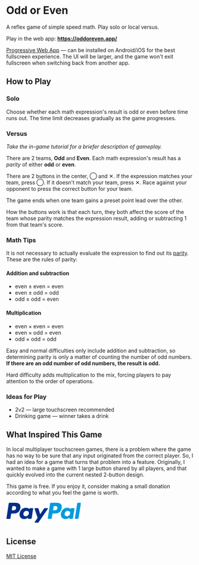 # Odd or Even

A reflex game of simple speed math. Play solo or local versus.

Play in the web app: __https://oddoreven.app/__

[Progressive Web App](https://developers.google.com/web/progressive-web-apps) &mdash; can be installed on Android/iOS for the best fullscreen experience. The UI will be larger, and the game won't exit fullscreen when switching back from another app.

## How to Play

### Solo

Choose whether each math expression's result is odd or even before time runs out. The time limit decreases gradually as the game progresses.

### Versus

_Take the in-game tutorial for a briefer description of gameplay._

There are 2 teams, __Odd__ and __Even__. Each math expression's result has a _parity_ of either __odd__ or __even__.

There are 2 buttons in the center, &#9711; and &#10005;. If the expression matches your team, press &#9711;. If it doesn't match your team, press &#10005;. Race against your opponent to press the correct button for your team.

The game ends when one team gains a preset point lead over the other.

How the buttons work is that each turn, they both affect the score of the team whose parity matches the expression result, adding or subtracting 1 from that team's score.

### Math Tips

It is not necessary to actually evaluate the expression to find out its [parity](https://en.wikipedia.org/wiki/Parity_\(mathematics\)). These are the rules of parity:

#### Addition and subtraction

* even &pm; even = even
* even &pm; odd = odd
* odd &pm; odd = even

#### Multiplication

* even &times; even = even
* even &times; odd = even
* odd &times; odd = odd

Easy and normal difficulties only include addition and subtraction, so determining parity is only a matter of counting the number of odd numbers. __If there are an odd number of odd numbers, the result is odd.__

Hard difficulty adds multiplication to the mix, forcing players to pay attention to the order of operations.

### Ideas for Play

* 2v2 &mdash; large touchscreen recommended
* Drinking game &mdash; winner takes a drink

## What Inspired This Game

In local multiplayer touchscreen games, there is a problem where the game has no way to be sure that any input originated from the correct player. So, I had an idea for a game that turns that problem into a feature. Originally, I wanted to make a game with 1 large button shared by all players, and that quickly evolved into the current nested 2-button design.

This game is free. If you enjoy it, consider making a small donation according to what you feel the game is worth.

[![PayPal](images/paypal.svg)](https://paypal.me/joshuaptfan)

## License

[MIT License](https://joshuaptfan.mit-license.org/)

